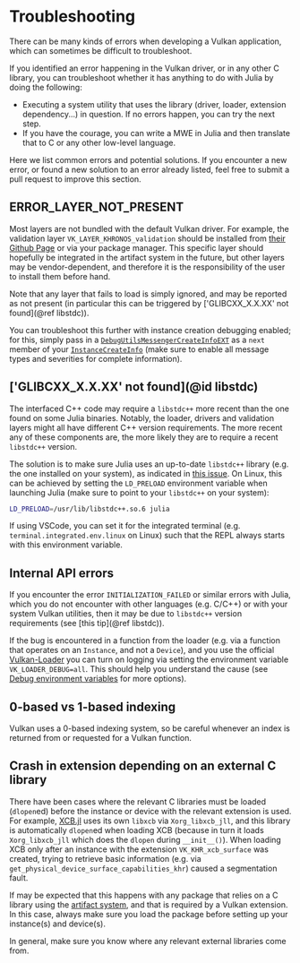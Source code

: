 # Troubleshooting

There can be many kinds of errors when developing a Vulkan application, which can sometimes be difficult to troubleshoot.

If you identified an error happening in the Vulkan driver, or in any other C library, you can troubleshoot whether it has anything to do with Julia by doing the following:
- Executing a system utility that uses the library (driver, loader, extension dependency...) in question. If no errors happen, you can try the next step.
- If you have the courage, you can write a MWE in Julia and then translate that to C or any other low-level language.

Here we list common errors and potential solutions. If you encounter a new error, or found a new solution to an error already listed, feel free to submit a pull request to improve this section.

## ERROR\_LAYER\_NOT\_PRESENT

Most layers are not bundled with the default Vulkan driver. For example, the validation layer `VK_LAYER_KHRONOS_validation` should be installed from [their Github Page](https://github.com/KhronosGroup/Vulkan-ValidationLayers) or via your package manager. This specific layer should hopefully be integrated in the artifact system in the future, but other layers may be vendor-dependent, and therefore it is the responsibility of the user to install them before hand.

Note that any layer that fails to load is simply ignored, and may be reported as not present (in particular this can be triggered by ['GLIBCXX\_X.X.XX' not found](@ref libstdc)).

You can troubleshoot this further with instance creation debugging enabled; for this, simply pass in a [`DebugUtilsMessengerCreateInfoEXT`](@ref) as a `next` member of your [`InstanceCreateInfo`](@ref) (make sure to enable all message types and severities for complete information).

## ['GLIBCXX\_X.X.XX' not found](@id libstdc)

The interfaced C++ code may require a `libstdc++` more recent than the one found on some Julia binaries. Notably, the loader, drivers and validation layers might all have different C++ version requirements. The more recent any of these components are, the more likely they are to require a recent `libstdc++` version.

The solution is to make sure Julia uses an up-to-date `libstdc++` library (e.g. the one installed on your system), as indicated in [this issue](https://github.com/JuliaGL/GLFW.jl/issues/198). On Linux, this can be achieved by setting the `LD_PRELOAD` environment variable when launching Julia (make sure to point to your `libstdc++` on your system):

```bash
LD_PRELOAD=/usr/lib/libstdc++.so.6 julia
```

If using VSCode, you can set it for the integrated terminal (e.g. `terminal.integrated.env.linux` on Linux) such that the REPL always starts with this environment variable.

## Internal API errors

If you encounter the error `INITIALIZATION_FAILED` or similar errors with Julia, which you do not encounter with other languages (e.g. C/C++) or with your system Vulkan utilities, then it may be due to `libstdc++` version requirements (see [this tip](@ref libstdc)).

If the bug is encountered in a function from the loader (e.g. via a function that operates on an `Instance`, and not a `Device`), and you use the official [Vulkan-Loader](https://github.com/KhronosGroup/Vulkan-Loader) you can turn on logging via setting the environment variable `VK_LOADER_DEBUG=all`. This should help you understand the cause (see [Debug environment variables](https://github.com/KhronosGroup/Vulkan-Loader/blob/master/docs/LoaderInterfaceArchitecture.md#table-of-debug-environment-variables=) for more options).

## 0-based vs 1-based indexing

Vulkan uses a 0-based indexing system, so be careful whenever an index is returned from or requested for a Vulkan function.

## Crash in extension depending on an external C library

There have been cases where the relevant C libraries must be loaded (`dlopen`ed) before the instance or device with the relevant extension is used. For example, [XCB.jl](https://github.com/JuliaGL/XCB.jl) uses its own `libxcb` via `Xorg_libxcb_jll`, and this library is automatically `dlopen`ed when loading XCB (because in turn it loads `Xorg_libxcb_jll` which does the `dlopen` during `__init__()`). When loading XCB only after an instance with the extension `VK_KHR_xcb_surface` was created, trying to retrieve basic information (e.g. via `get_physical_device_surface_capabilities_khr`) caused a segmentation fault.

If may be expected that this happens with any package that relies on a C library using the [artifact system](https://pkgdocs.julialang.org/v1/artifacts/), and that is required by a Vulkan extension. In this case, always make sure you load the package before setting up your instance(s) and device(s).

In general, make sure you know where any relevant external libraries come from.
